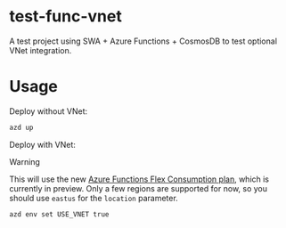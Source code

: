 # test-func-vnet

A test project using SWA + Azure Functions + CosmosDB to test optional VNet integration.

# Usage

Deploy without VNet:

```bash
azd up
```

Deploy with VNet:

> [!WARNING]
> This will use the new [Azure Functions Flex Consumption plan](https://learn.microsoft.com/en-us/azure/azure-functions/flex-consumption-plan), which is currently in preview. Only a few regions are supported for now, so you should use `eastus` for the `location` parameter.

```bash
azd env set USE_VNET true
```
